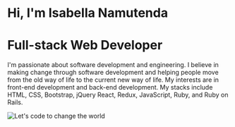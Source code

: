   # Hi, I'm Isabella Namutenda       
  # Full-stack Web Developer 
I'm passionate about software development and engineering. I believe in making change through software development and helping people move from the old way of life to the current new way of life. My interests are in front-end development and back-end development. 
My stacks include HTML, CSS, Bootstrap, jQuery React, Redux, JavaScript, Ruby, and Ruby on Rails.
 



![Let's code to change the world](https://user-images.githubusercontent.com/61048667/131043784-84b11bc7-2493-4b6a-a4ca-b488ed0f31ec.png)

     
 

